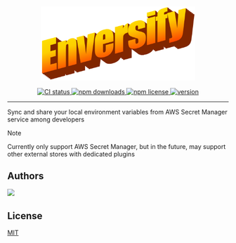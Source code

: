 <p align="center">
    <img src="./assets/brand.png" width="350" />
</p>

<p align="center">
	<a href="https://github.com/tal-rofe/enversify">
    	<img src="https://img.shields.io/github/actions/workflow/status/tal-rofe/enversify/integrate.yaml?label=CI&logo=GitHub" alt="CI status">
  	</a>
	<a href="https://www.npmjs.com/package/enversify">
    	<img src="https://img.shields.io/npm/dm/enversify?logo=NPM" alt="npm downloads">
  	</a>
	<a href="https://github.com/tal-rofe/enversify">
    	<img src="https://img.shields.io/npm/l/enversify" alt="npm license">
  	</a>
	<a href="https://github.com/tal-rofe/enversify">
    	<img src="https://img.shields.io/npm/v/enversify?label=version" alt="version">
  	</a>
</p>

<hr />

Sync and share your local environment variables from AWS Secret Manager service among developers

> [!NOTE]
> Currently only support AWS Secret Manager, but in the future, may support other external stores with dedicated plugins

## Authors

<a href="https://github.com/tal-rofe">
    <img src="https://images.weserv.nl/?url=avatars.githubusercontent.com/u/100444463?v=4&h=300&w=300&fit=cover&mask=circle&maxage=7d" height="50" />
</a>

## License

[MIT](https://choosealicense.com/licenses/mit/)
